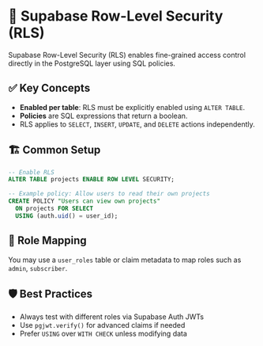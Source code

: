 # 🔐 Supabase Row-Level Security (RLS)

Supabase Row-Level Security (RLS) enables fine-grained access control directly in the PostgreSQL layer using SQL policies.

## ✅ Key Concepts

- **Enabled per table**: RLS must be explicitly enabled using `ALTER TABLE`.
- **Policies** are SQL expressions that return a boolean.
- RLS applies to `SELECT`, `INSERT`, `UPDATE`, and `DELETE` actions independently.

## 🏗️ Common Setup

```sql
-- Enable RLS
ALTER TABLE projects ENABLE ROW LEVEL SECURITY;

-- Example policy: Allow users to read their own projects
CREATE POLICY "Users can view own projects"
  ON projects FOR SELECT
  USING (auth.uid() = user_id);
```
## 🔐 Role Mapping

You may use a `user_roles` table or claim metadata to map roles such as `admin`, `subscriber`.

## 🛡️ Best Practices

- Always test with different roles via Supabase Auth JWTs
- Use `pgjwt.verify()` for advanced claims if needed
- Prefer `USING` over `WITH CHECK` unless modifying data
